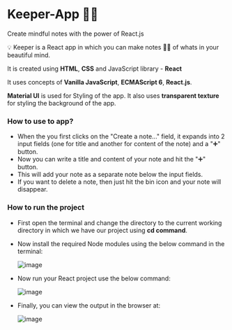 # Keeper-App 📝📒
Create mindful notes with the power of React.js

💡 Keeper is a React app in which you can make notes 📝📒 of whats in your beautiful mind.

It is created using **HTML**, **CSS** and JavaScript library - **React**

It uses concepts of **Vanilla JavaScript**, **ECMAScript 6**, **React.js**.

**Material UI** is used for Styling of the app. It also uses **transparent texture** for styling the background of the app.

### How to use to app?
- When the you first clicks on the "Create a note..." field, it expands into 2 input fields (one for title and another for content of the note) and a "➕" button.
- Now you can write a title and content of your note and hit the "➕" button.
- This will add your note as a separate note below the input fields.
- If you want to delete a note, then just hit the bin icon and your note will disappear.

### How to run the project
-	First open the terminal and change the directory to the current working directory in which we have our project using **cd command**.
-	Now install the required Node modules using the below command in the terminal:
  
    ![image](https://github.com/user-attachments/assets/16d97872-68c5-4de4-9ccb-2758d7378e05)

- Now run your React project use the below command:

    ![image](https://github.com/user-attachments/assets/c32d4a69-8317-421c-82b0-fe3b610c7a37)
  
- Finally, you can view the output in the browser at:

  ![image](https://github.com/user-attachments/assets/eaf7c2b6-a67c-4432-b3e9-48dac940b98e)
